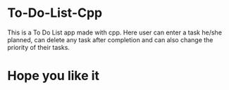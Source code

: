 # To-Do-List-Cpp
This is a To Do List app made with cpp. Here user can enter a task he/she planned, can delete any task after completion and can also change the priority of their tasks.
# Hope you like it
